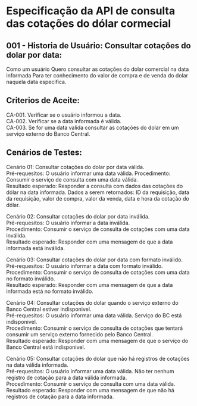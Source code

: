 # Especificação da API de consulta das cotações do dólar cormecial

## 001 - Historia de Usuário: Consultar cotações do dolar por data:
Como um usuário
Quero consultar as cotações do dolar comercial na data informada
Para ter conhecimento do valor de compra e de venda do dolar naquela data especifica.

## Criterios de Aceite:
 CA-001. Verificar se o usuário informou a data.     
 CA-002. Verificar se a data informada é válida.     
 CA-003. Se for uma data valida consultar as cotações do dolar em um serviço externo do Banco Central.

## Cenários de Testes:

 Cenário 01: Consultar cotações do dolar por data válida.     
 Pré-requesitos: O usuário informar uma data válida.
 Procedimento: Consumir o serviço de consulta com uma data válida.   
 Resultado esperado: Responder a consulta com dados das cotações do dólar na data informada. Dados a serem retornados: ID da requisição, data da requisição, valor de compra, valor da venda, data e hora da cotação do dólar.

 Cenário 02: Consultar cotações do dolar por data inválida.  
 Pré-requesitos: O usuário informar a data inválida.  
 Procedimento: Consumir o serviço de consulta de cotações com uma data inválida.  
 Resultado esperado: Responder com uma mensagem de que a data informada está inválida.

 Cenário 03: Consultar cotações do dolar por data com formato inválido.   
 Pré-requesitos: O usuário informar a data com formato inválido.   
 Procedimento: Consumir o serviço de consulta de cotações com uma data no formato inválido.   
 Resultado esperado: Responder com uma mensagem de que a data informada está no formato inválido.   

 Cenário 04: Consultar cotações do dolar quando o serviço externo do Banco Central estiver indisponivel.   
 Pré-requesitos: O usuário informar uma data válida. Serviço do BC está indisponivel.    
 Procedimento: Consumir o serviço de consulta de cotações que tentará consumir um serviço externo fornecido pelo Banco Central.   
 Resultado esperado: Responder com uma mensagem de que o serviço do Banco Central está indisponivel. 

 Cenário 05: Consultar cotações do dolar que não há registros de cotações na data válida informada.    
 Pré-requesitos: O usuário informar uma data válida. Não ter nenhum registro de cotação para a data válida informada.   
 Procedimento: Consumir o serviço de consulta com uma data válida.   
 Resultado esperado: Responder com uma mensagem de que não há registros de cotação para a data informada.     
